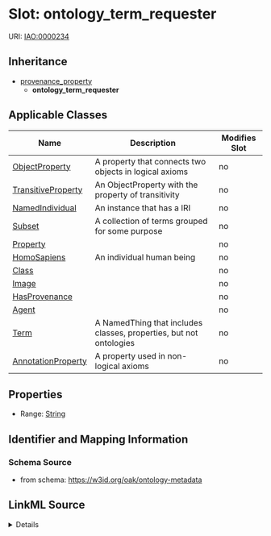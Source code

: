 

# Slot: ontology_term_requester

URI: [IAO:0000234](http://purl.obolibrary.org/obo/IAO_0000234)




## Inheritance

* [provenance_property](provenance_property.md)
    * **ontology_term_requester**






## Applicable Classes

| Name | Description | Modifies Slot |
| --- | --- | --- |
| [ObjectProperty](ObjectProperty.md) | A property that connects two objects in logical axioms |  no  |
| [TransitiveProperty](TransitiveProperty.md) | An ObjectProperty with the property of transitivity |  no  |
| [NamedIndividual](NamedIndividual.md) | An instance that has a IRI |  no  |
| [Subset](Subset.md) | A collection of terms grouped for some purpose |  no  |
| [Property](Property.md) |  |  no  |
| [HomoSapiens](HomoSapiens.md) | An individual human being |  no  |
| [Class](Class.md) |  |  no  |
| [Image](Image.md) |  |  no  |
| [HasProvenance](HasProvenance.md) |  |  no  |
| [Agent](Agent.md) |  |  no  |
| [Term](Term.md) | A NamedThing that includes classes, properties, but not ontologies |  no  |
| [AnnotationProperty](AnnotationProperty.md) | A property used in non-logical axioms |  no  |







## Properties

* Range: [String](String.md)





## Identifier and Mapping Information







### Schema Source


* from schema: https://w3id.org/oak/ontology-metadata




## LinkML Source

<details>
```yaml
name: ontology_term_requester
from_schema: https://w3id.org/oak/ontology-metadata
rank: 1000
is_a: provenance_property
slot_uri: IAO:0000234
alias: ontology_term_requester
domain_of:
- HasProvenance
range: string

```
</details>